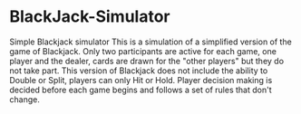 # BlackJack-Simulator
Simple Blackjack simulator
This is a simulation of a simplified version of the game of Blackjack. Only two participants are active for each game,
one player and the dealer, cards are drawn for the "other players" but they do not take part. This version of Blackjack
does not include the ability to Double or Split, players can only Hit or Hold. Player decision making is decided before
each game begins and follows a set of rules that don't change.
